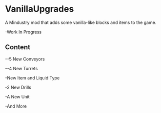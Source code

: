 # VanillaUpgrades
A Mindustry mod that adds some vanilla-like blocks and items to the game.

-Work In Progress

## Content ##

--5 New Conveyors

--4 New Turrets

-New Item and Liquid Type

-2 New Drills

-A New Unit

-And More
